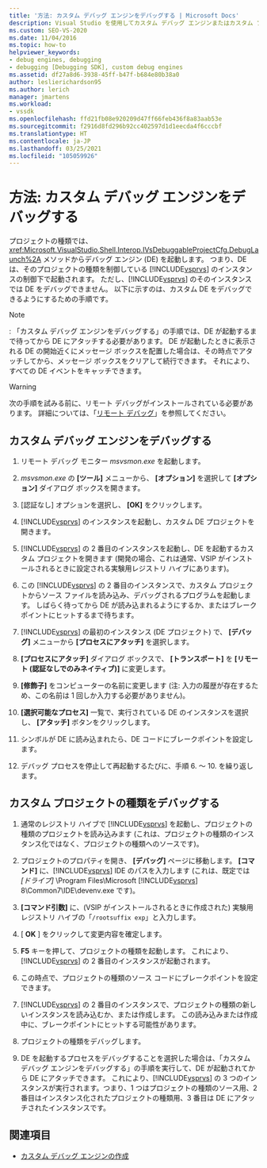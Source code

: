```yaml
---
title: '方法: カスタム デバッグ エンジンをデバッグする | Microsoft Docs'
description: Visual Studio を使用してカスタム デバッグ エンジンまたはカスタム プロジェクトの種類をデバッグできるようにするための手順について説明します。
ms.custom: SEO-VS-2020
ms.date: 11/04/2016
ms.topic: how-to
helpviewer_keywords:
- debug engines, debugging
- debugging [Debugging SDK], custom debug engines
ms.assetid: df27a8d6-3938-45ff-b47f-b684e80b38a0
author: leslierichardson95
ms.author: lerich
manager: jmartens
ms.workload:
- vssdk
ms.openlocfilehash: ffd21fb08e920209d47ff66feb436f8a83aab53e
ms.sourcegitcommit: f2916d8fd296b92cc402597d1d1eecda4f6cccbf
ms.translationtype: HT
ms.contentlocale: ja-JP
ms.lasthandoff: 03/25/2021
ms.locfileid: "105059926"
---
```

# <a name="how-to-debug-a-custom-debug-engine"></a>方法: カスタム デバッグ エンジンをデバッグする
プロジェクトの種類では、<xref:Microsoft.VisualStudio.Shell.Interop.IVsDebuggableProjectCfg.DebugLaunch%2A> メソッドからデバッグ エンジン (DE) を起動します。 つまり、DE は、そのプロジェクトの種類を制御している [!INCLUDE[vsprvs](../../code-quality/includes/vsprvs_md.md)] のインスタンスの制御下で起動されます。 ただし、[!INCLUDE[vsprvs](../../code-quality/includes/vsprvs_md.md)] のそのインスタンスでは DE をデバッグできません。 以下に示すのは、カスタム DE をデバッグできるようにするための手順です。

> [!NOTE]
> :     「カスタム デバッグ エンジンをデバッグする」の手順では、DE が起動するまで待ってから DE にアタッチする必要があります。 DE が起動したときに表示される DE の開始近くにメッセージ ボックスを配置した場合は、その時点でアタッチしてから、メッセージ ボックスをクリアして続行できます。 それにより、すべての DE イベントをキャッチできます。

> [!WARNING]
> 次の手順を試みる前に、リモート デバッグがインストールされている必要があります。 詳細については、「[リモート デバッグ](../../debugger/remote-debugging.md)」を参照してください。

## <a name="debug-a-custom-debug-engine"></a>カスタム デバッグ エンジンをデバッグする

1. リモート デバッグ モニター *msvsmon.exe* を起動します。

2. *msvsmon.exe* の **[ツール]** メニューから、 **[オプション]** を選択して **[オプション]** ダイアログ ボックスを開きます。

3. [認証なし] オプションを選択し、 **[OK]** をクリックします。

4. [!INCLUDE[vsprvs](../../code-quality/includes/vsprvs_md.md)] のインスタンスを起動し、カスタム DE プロジェクトを開きます。

5. [!INCLUDE[vsprvs](../../code-quality/includes/vsprvs_md.md)] の 2 番目のインスタンスを起動し、DE を起動するカスタム プロジェクトを開きます (開発の場合、これは通常、VSIP がインストールされるときに設定される実験用レジストリ ハイブにあります)。

6. この [!INCLUDE[vsprvs](../../code-quality/includes/vsprvs_md.md)] の 2 番目のインスタンスで、カスタム プロジェクトからソース ファイルを読み込み、デバッグされるプログラムを起動します。 しばらく待ってから DE が読み込まれるようにするか、またはブレークポイントにヒットするまで待ちます。

7. [!INCLUDE[vsprvs](../../code-quality/includes/vsprvs_md.md)] の最初のインスタンス (DE プロジェクト) で、 **[デバッグ]** メニューから **[プロセスにアタッチ]** を選択します。

8. **[プロセスにアタッチ]** ダイアログ ボックスで、 **[トランスポート]** を **[リモート (認証なしでのみネイティブ)]** に変更します。

9. **[修飾子]** をコンピューターの名前に変更します (注: 入力の履歴が存在するため、この名前は 1 回しか入力する必要がありません)。

10. **[選択可能なプロセス]** 一覧で、実行されている DE のインスタンスを選択し、 **[アタッチ]** ボタンをクリックします。

11. シンボルが DE に読み込まれたら、DE コードにブレークポイントを設定します。

12. デバッグ プロセスを停止して再起動するたびに、手順 6. ～ 10. を繰り返します。

## <a name="debug-a-custom-project-type"></a>カスタム プロジェクトの種類をデバッグする

1. 通常のレジストリ ハイブで [!INCLUDE[vsprvs](../../code-quality/includes/vsprvs_md.md)] を起動し、プロジェクトの種類のプロジェクトを読み込みます (これは、プロジェクトの種類のインスタンス化ではなく、プロジェクトの種類へのソースです)。

2. プロジェクトのプロパティを開き、 **[デバッグ]** ページに移動します。 **[コマンド]** に、[!INCLUDE[vsprvs](../../code-quality/includes/vsprvs_md.md)] IDE のパスを入力します (これは、既定では *[ドライブ]* \Program Files\Microsoft [!INCLUDE[vsprvs](../../code-quality/includes/vsprvs_md.md)] 8\Common7\IDE\devenv.exe です)。

3. **[コマンド引数]** に、(VSIP がインストールされるときに作成された) 実験用レジストリ ハイブの「`/rootsuffix exp`」と入力します。

4. [ **OK** ] をクリックして変更内容を確定します。

5. **F5** キーを押して、プロジェクトの種類を起動します。 これにより、[!INCLUDE[vsprvs](../../code-quality/includes/vsprvs_md.md)] の 2 番目のインスタンスが起動されます。

6. この時点で、プロジェクトの種類のソース コードにブレークポイントを設定できます。

7. [!INCLUDE[vsprvs](../../code-quality/includes/vsprvs_md.md)] の 2 番目のインスタンスで、プロジェクトの種類の新しいインスタンスを読み込むか、または作成します。 この読み込みまたは作成中に、ブレークポイントにヒットする可能性があります。

8. プロジェクトの種類をデバッグします。

9. DE を起動するプロセスをデバッグすることを選択した場合は、「カスタム デバッグ エンジンをデバッグする」の手順を実行して、DE が起動されてから DE にアタッチできます。 これにより、[!INCLUDE[vsprvs](../../code-quality/includes/vsprvs_md.md)] の 3 つのインスタンスが実行されます。つまり、1 つはプロジェクトの種類のソース用、2 番目はインスタンス化されたプロジェクトの種類用、3 番目は DE にアタッチされたインスタンスです。

## <a name="see-also"></a>関連項目
- [カスタム デバッグ エンジンの作成](../../extensibility/debugger/creating-a-custom-debug-engine.md)
